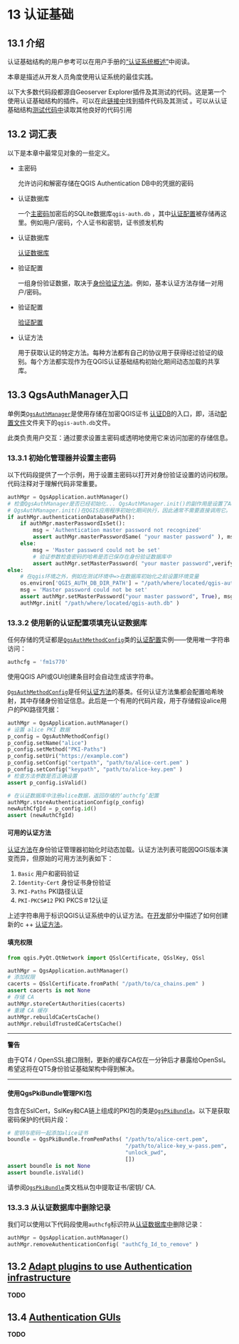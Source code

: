 # 13 认证基础

## 13.1 介绍

认证基础结构的用户参考可以在用户手册的[“认证系统概述”](https://docs.qgis.org/3.4/en/docs/user_manual/auth_system/auth_overview.html#authentication-overview)中阅读。

本章是描述从开发人员角度使用认证系统的最佳实践。

以下大多数代码段都源自Geoserver Explorer插件及其测试的代码。这是第一个使用认证基础结构的插件。可以在此[链接中](https://github.com/boundlessgeo/qgis-geoserver-plugin)找到插件代码及其测试 。可以从认证基础结构[测试代码中](https://github.com/qgis/QGIS/blob/master/tests/src/python/test_qgsauthsystem.py)读取其他良好的代码引用

## 13.2 词汇表

以下是本章中最常见对象的一些定义。

- 主密码

  允许访问和解密存储在QGIS Authentication DB中的凭据的密码

- 认证数据库

  一个[主密码](https://docs.qgis.org/3.4/en/docs/pyqgis_developer_cookbook/authentication.html#term-master-password)加密后的SQLite数据库`qgis-auth.db` ，其中[认证配置](https://docs.qgis.org/3.4/en/docs/pyqgis_developer_cookbook/authentication.html#term-authentication-configuration)被存储再这里。例如用户/密码，个人证书和密钥，证书颁发机构

- 认证数据库

  [认证数据库](https://docs.qgis.org/3.4/en/docs/pyqgis_developer_cookbook/authentication.html#term-authentication-database)

- 验证配置

  一组身份验证数据，取决于[身份验证方法](https://docs.qgis.org/3.4/en/docs/pyqgis_developer_cookbook/authentication.html#term-authentication-method)。例如，基本认证方法存储一对用户/密码。

- 验证配置

  [验证配置](https://docs.qgis.org/3.4/en/docs/pyqgis_developer_cookbook/authentication.html#term-authentication-configuration)

- 认证方法

  用于获取认证的特定方法。每种方法都有自己的协议用于获得经过验证的级别。每个方法都实现作为在QGIS认证基础结构初始化期间动态加载的共享库。

## 13.3 QgsAuthManager入口

单例类[`QgsAuthManager`](https://qgis.org/pyqgis/3.4/core/QgsAuthManager.html#qgis.core.QgsAuthManager)是使用存储在加密QGIS证书 [认证DB](https://docs.qgis.org/3.4/en/docs/pyqgis_developer_cookbook/authentication.html#term-authentication-db)的入口，即，活动[配置文件](https://docs.qgis.org/3.4/en/docs/user_manual/introduction/qgis_configuration.html#user-profiles)文件夹下的`qgis-auth.db`文件。

此类负责用户交互：通过要求设置主密码或透明地使用它来访问加密的存储信息。

### 13.3.1 初始化管理器并设置主密码

以下代码段提供了一个示例，用于设置主密码以打开对身份验证设置的访问权限。代码注释对于理解代码非常重要。

```python
authMgr = QgsApplication.authManager()
# 检查QgsAuthManager是否已经初始化... QgsAuthManager.init()的副作用是设置了AuthDbPath。
# QgsAuthManager.init()在QGIS应用程序初始化期间执行，因此通常不需要直接调用它。
if authMgr.authenticationDatabasePath():
    if authMgr.masterPasswordIsSet():
        msg = 'Authentication master password not recognized'
        assert authMgr.masterPasswordSame( "your master password" ), msg
    else:
        msg = 'Master password could not be set'
        # 验证参数检查密码的哈希是否已保存在身份验证数据库中
        assert authMgr.setMasterPassword( "your master password",verify=True), msg
else:
    # 在qgis环境之外，例如在测试环境中=>在数据库初始化之前设置环境变量
    os.environ['QGIS_AUTH_DB_DIR_PATH'] = "/path/where/located/qgis-auth.db"
    msg = 'Master password could not be set'
    assert authMgr.setMasterPassword("your master password", True), msg
    authMgr.init( "/path/where/located/qgis-auth.db" )
```

### 13.3.2 使用新的认证配置项填充认证数据库

任何存储的凭证都是[`QgsAuthMethodConfig`](https://qgis.org/pyqgis/3.4/core/QgsAuthMethodConfig.html#qgis.core.QgsAuthMethodConfig)类的[认证配置](https://docs.qgis.org/3.4/en/docs/pyqgis_developer_cookbook/authentication.html#term-authentication-configuration)实例——使用唯一字符串访问：

```python
authcfg = 'fm1s770'
```

使用QGIS API或GUI创建条目时会自动生成该字符串。

[`QgsAuthMethodConfig`](https://qgis.org/pyqgis/3.4/core/QgsAuthMethodConfig.html#qgis.core.QgsAuthMethodConfig)是任何[认证方法](https://docs.qgis.org/3.4/en/docs/pyqgis_developer_cookbook/authentication.html#term-authentication-method)的基类。任何认证方法集都会配置哈希映射，其中存储身份验证信息。此后是一个有用的代码片段，用于存储假设alice用户的PKI路径凭据：

```python
authMgr = QgsApplication.authManager()
# 设置 alice PKI 数据
p_config = QgsAuthMethodConfig()
p_config.setName("alice")
p_config.setMethod("PKI-Paths")
p_config.setUri("https://example.com")
p_config.setConfig("certpath", "path/to/alice-cert.pem" )
p_config.setConfig("keypath", "path/to/alice-key.pem" )
# 检查方法参数是否正确设置
assert p_config.isValid()

# 在认证数据库中注册alice数据，返回存储的‘authcfg’配置
authMgr.storeAuthenticationConfig(p_config)
newAuthCfgId = p_config.id()
assert (newAuthCfgId)
```

#### 可用的认证方法

[认证方法](https://docs.qgis.org/3.4/en/docs/pyqgis_developer_cookbook/authentication.html#term-authentication-method)在身份验证管理器初始化时动态加载。认证方法列表可能因QGIS版本演变而异，但原始的可用方法列表如下：

1. `Basic` 用户和密码验证
2. `Identity-Cert` 身份证书身份验证
3. `PKI-Paths` PKI路径认证
4. `PKI-PKCS#12` PKI PKCS＃12认证

上述字符串用于标识QGIS认证系统中的认证方法。在[开发](https://www.qgis.org/en/site/getinvolved/development/index.html)部分中描述了如何创建新的c ++ [认证方法](https://docs.qgis.org/3.4/en/docs/pyqgis_developer_cookbook/authentication.html#term-authentication-method)。

#### 填充权限

```python
from qgis.PyQt.QtNetwork import QSslCertificate, QSslKey, QSsl

authMgr = QgsApplication.authManager()
# 添加权限
cacerts = QSslCertificate.fromPath( "/path/to/ca_chains.pem" )
assert cacerts is not None
# 存储 CA
authMgr.storeCertAuthorities(cacerts)
# 重建 CA 缓存
authMgr.rebuildCaCertsCache()
authMgr.rebuildTrustedCaCertsCache()
```

------

**警告**

由于QT4 / OpenSSL接口限制，更新的缓存CA仅在一分钟后才暴露给OpenSsl。希望这将在QT5身份验证基础架构中得到解决。

------

#### 使用QgsPkiBundle管理PKI包

包含在SslCert，SslKey和CA链上组成的PKI包的类是[`QgsPkiBundle`](https://qgis.org/pyqgis/3.4/core/QgsPkiBundle.html#qgis.core.QgsPkiBundle)。以下是获取密码保护的代码片段：

```python
# 密钥与密码一起添加alice证书
boundle = QgsPkiBundle.fromPemPaths( "/path/to/alice-cert.pem",
                                     "/path/to/alice-key_w-pass.pem",
                                     "unlock_pwd",
                                     [])
assert boundle is not None
assert boundle.isValid()
```

请参阅[`QgsPkiBundle`](https://qgis.org/pyqgis/3.4/core/QgsPkiBundle.html#qgis.core.QgsPkiBundle)类文档从包中提取证书/密钥/ CA.

### 13.3.3 从认证数据库中删除记录

我们可以使用以下代码段使用`authcfg`标识符从[认证数据库中](https://docs.qgis.org/3.4/en/docs/pyqgis_developer_cookbook/authentication.html#term-authentication-database)删除记录：

```python
authMgr = QgsApplication.authManager()
authMgr.removeAuthenticationConfig( "authCfg_Id_to_remove" )
```

## 13.2 [Adapt plugins to use Authentication infrastructure](https://docs.qgis.org/testing/en/docs/pyqgis_developer_cookbook/authentication.html#id23)

**TODO**

## 13.4 [Authentication GUIs](https://docs.qgis.org/testing/en/docs/pyqgis_developer_cookbook/authentication.html#id24)

**TODO**